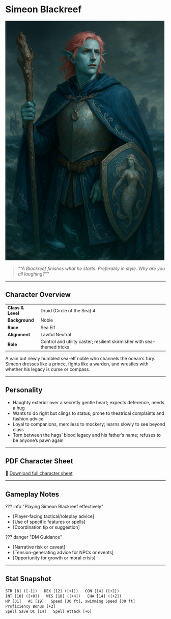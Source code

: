 # Simeon Blackreef

<img src="assets/simeon-blackreef.png" alt="Simeon Blackreef" width="500">

> *"“A Blackreef finishes what he starts. Preferably in style. Why are you all laughing?”"*

---

## Character Overview

|                   |                                      |
| ----------------- | ------------------------------------ |
| **Class & Level** | Druid (Circle of the Sea) 4           |
| **Background**    | Noble                         |
| **Race**          | Sea Elf                               |
| **Alignment**     | Lawful Neutral                          |
| **Role**          | Control and utility caster; resilient skirmisher with sea-themed tricks                 |

A vain but newly humbled sea-elf noble who channels the ocean’s fury. Simeon dresses like a prince, fights like a warden, and wrestles with whether his legacy is curse or compass.

---

## Personality

* Haughty exterior over a secretly gentle heart; expects deference, needs a hug
* Wants to do right but clings to status; prone to theatrical complaints and fashion advice
* Loyal to companions, merciless to mockery; learns slowly to see beyond class
* Torn between the hags’ blood legacy and his father’s name; refuses to be anyone’s pawn again

---

## PDF Character Sheet

📄 [Download full character sheet](assets/simeon-blackreef.pdf)

---

## Gameplay Notes

??? info "Playing Simeon Blackreef effectively"
- [Player-facing tactical/roleplay advice]
- [Use of specific features or spells]
- [Coordination tip or suggestion]

??? danger "DM Guidance"
- [Narrative risk or caveat]
- [Tension-generating advice for NPCs or events]
- [Opportunity for growth or moral crisis]

---

## Stat Snapshot

```text
STR [8] ([-1])   DEX [12] ([+1])   CON [14] ([+2])
INT [10] ([+0])   WIS [18] ([+4])   CHA [14] ([+2])
HP [31]   AC [19]   Speed [30 ft], swimming Speed [30 ft]
Proficiency Bonus [+2]
Spell Save DC [14]   Spell Attack [+6]
